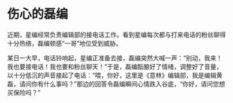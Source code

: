 # 伤心的磊编

近期，星编经常负责编辑部的接电话工作。看到星编每次都与打来电话的粉丝聊得十分热络，磊编顿感“一哥”地位受到威胁。 

某日一大早，电话铃响起，星编正准备去接，磊编突然大喊一声：“别动，我来！我也要接电话！我也要和粉丝聊天！”于是，磊编酝酿好了情绪，调整好了音量，以十分低沉的声音接起了电话：“喂，你好，这里是《意林》编辑部，我是编辑黄磊，请问你有什么事吗？”那边的回答令磊编瞬间心情跌入谷底，“你好，请问您想买保险吗？”